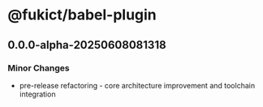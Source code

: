 # @fukict/babel-plugin

## 0.0.0-alpha-20250608081318

### Minor Changes

- pre-release refactoring - core architecture improvement and toolchain integration
